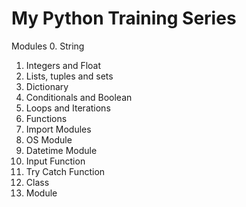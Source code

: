 # My Python Training Series

Modules
0. String
1. Integers and Float
2. Lists, tuples and sets
3. Dictionary
4. Conditionals and Boolean
5. Loops and Iterations
6. Functions
7. Import Modules
8. OS Module
9. Datetime Module
10. Input Function
11. Try Catch Function
12. Class
13. Module